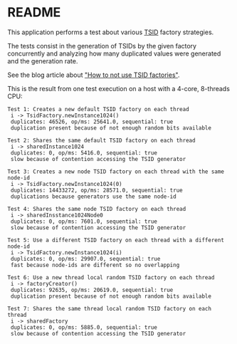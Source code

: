 # README

This application performs a test about various [TSID](https://github.com/f4b6a3/tsid-creator) factory strategies.

The tests consist in the generation of TSIDs by the given factory concurrently and analyzing how many duplicated values were generated and the generation rate.

See the blog article about ["How to not use TSID factories"](https://fillumina.wordpress.com/2023/01/19/how-to-not-use-tsid-factories/).

This is the result from one test execution on a host with a 4-core, 8-threads CPU:

```
Test 1: Creates a new default TSID factory on each thread
 i -> TsidFactory.newInstance1024()
 duplicates: 46526, op/ms: 25641.0, sequential: true
 duplication present because of not enough random bits available

Test 2: Shares the same default TSID factory on each thread
 i -> sharedInstance1024
 duplicates: 0, op/ms: 5416.0, sequential: true
 slow because of contention accessing the TSID generator

Test 3: Creates a new node TSID factory on each thread with the same node-id
 i -> TsidFactory.newInstance1024(0)
 duplicates: 14433272, op/ms: 28571.0, sequential: true
 duplications because generators use the same node-id

Test 4: Shares the same node TSID factory on each thread
 i -> sharedInsstance1024Node0
 duplicates: 0, op/ms: 7601.0, sequential: true
 slow because of contention accessing the TSID generator

Test 5: Use a different TSID factory on each thread with a different node-id
 i -> TsidFactory.newInstance1024(i)
 duplicates: 0, op/ms: 29907.0, sequential: true
 fast because node-ids are different so no overlapping

Test 6: Use a new thread local random TSID factory on each thread
 i -> factoryCreator()
 duplicates: 92635, op/ms: 20619.0, sequential: true
 duplication present because of not enough random bits available

Test 7: Shares the same thread local random TSID factory on each thread
 i -> sharedFactory
 duplicates: 0, op/ms: 5885.0, sequential: true
 slow because of contention accessing the TSID generator
 ```
